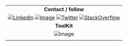 | |
| :----------: |
| **Contact / follow** |
| [![LinkedIn](https://i.imgur.com/dIKtn3m.png)](https://www.linkedin.com/in/stavrospachoundakis/)   [![Image](https://i.imgur.com/6JvZjzd.png)](https://www.facebook.com/Stavros.Pachoundakes/) [![Twitter](https://i.imgur.com/yI7WMJh.png)](https://twitter.com/stavroschios) [![StackOverflow](https://i.imgur.com/X1IpTkX.png)](https://stackoverflow.com/users/5200277/stavros-pachoundakis) |
| **ToolKit** |
| ![Image](https://i.imgur.com/9AqGkIE.png) |
| |
